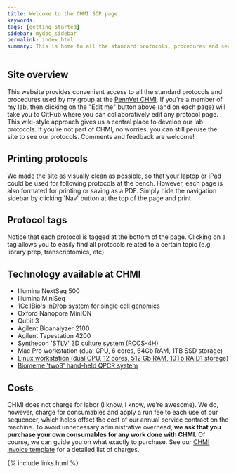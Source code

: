 ```yaml
---
title: Welcome to the CHMI SOP page
keywords:
tags: [getting_started]
sidebar: mydoc_sidebar
permalink: index.html
summary: This is home to all the standard protocols, procedures and services of the PennVet Center for Host-Microbial Interactions (CHMI).
---
```


## Site overview
This website provides convenient access to all the standard protocols and procedures used by my group at the [PennVet CHMI](http://www.hostmicrobe.org).  If you're a member of my lab, then clicking on the "Edit me" button above (and on each page) will take you to GitHub where you can collaboratively edit any protocol page.  This wiki-style approach gives us a central place to develop our lab protocols.  If you're not part of CHMI, no worries, you can still peruse the site to see our protocols.  Comments and feedback are welcome!

## Printing protocols
We made the site as visually clean as possible, so that your laptop or iPad could be used for following protocols at the bench.  However, each page is also formated for printing or saving as a PDF.  Simply hide the navigation sidebar by clicking 'Nav' button at the top of the page and print

## Protocol tags
Notice that each protocol is tagged at the bottom of the page.  Clicking on a tag allows you to easily find all protocols related to a certain topic (e.g. library prep, transcriptomics, etc)

## Technology available at CHMI
* Illumina NextSeq 500 
* Illumina MiniSeq
* [1CellBio's InDrop system](https://1cell-bio.com/indrop/) for single cell genomics
* Oxford Nanopore MinION
* Qubit 3
* Agilent Bioanalyzer 2100
* Agilent Tapestation 4200
* [Synthecon 'STLV' 3D culture system (RCCS-4H)](http://synthecon.com/pages/autoclavable_vessel_culture_systems_rccs-4h_synthecon_25.asp)
* Mac Pro workstation (dual CPU, 6 cores, 64Gb RAM, 1TB SSD storage)
* [Linux workstation (dual CPU, 12 cores, 512 Gb RAM, 10Tb RAID1 storage)](https://chmi-sops.github.io/mydoc_linux.html)
* [Biomeme 'two3' hand-held QPCR system](http://biomeme.com/)

## Costs
CHMI does not charge for labor (I know, I know, we're awesome).  We do, however, charge for consumables and apply a run fee to each use of our sequencer, which helps offset the cost of our annual service contract on the machine.  To avoid unnecessary administrative overhead, **we ask that you purchase your own consumables for any work done with CHMI**.  Of course, we can guide you on what exactly to purchase.  See our [CHMI invoice template](https://docs.google.com/spreadsheets/d/1nbye8xRZTtBthhm7E-KuhEXBz2E3VvOG1lmTpNpGJMA/edit?usp=sharing) for a detailed list of charges.

{% include links.html %}
